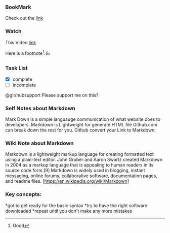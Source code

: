 ### BookMark
Check out the [link]((https://docs.github.com/en/get-started/writing-on-github/getting-started-with-writing-and-formatting-on-github/basic-writing-and-formatting-syntax))

### Watch
This Video [link](   ) 

Here is a footnote[^1].👍
[^1]:Good

### Task List 
- [x] complete
- [ ] incomplete

@git/hubsupport Please support me on this?

### Self Notes about Markdown
Mark Down is a simple languauge communication of what website does to developers. Markdown is Lightweight for generate HTML file Github.com can break down the rest for you. Github convert your Link to Markdown.

### Wiki Note about Markdown 
Markdown is a lightweight markup language for creating formatted text using a plain-text editor. John Gruber and Aaron Swartz created Markdown in 2004 as a markup language that is appealing to human readers in its source code form.[9] Markdown is widely used in blogging, instant messaging, online forums, collaborative software, documentation pages, and readme files. [https://en.wikipedia.org/wiki/Markdown]

### Key concepts:
*got to get ready for the basic syntax
*try to have the right software downloaded
*repeat until you don't make any more mistakes 
